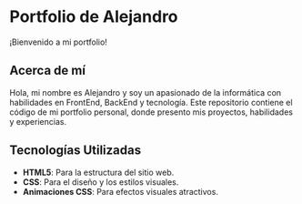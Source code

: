 # Portfolio de Alejandro

¡Bienvenido a mi portfolio!

## Acerca de mí

Hola, mi nombre es Alejandro y soy un apasionado de la informática con habilidades en FrontEnd, BackEnd y tecnología. Este repositorio contiene el código de mi portfolio personal, donde presento mis proyectos, habilidades y experiencias.

## Tecnologías Utilizadas

- **HTML5**: Para la estructura del sitio web.
- **CSS**: Para el diseño y los estilos visuales.
- **Animaciones CSS**: Para efectos visuales atractivos.
